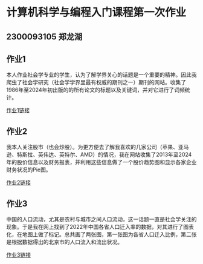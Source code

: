 # 计算机科学与编程入门课程第一次作业
## 2300093105 郑龙湖
## 作业1
本人作业社会学专业的学生，认为了解学界关心的话题是一个重要的精神。因此我爬虫了社会学研究（社会学学界里最有权威的期刊之一）期刊的网站。收集了1986年至2024年初出版的的所有论文的标题以及关键词，并对它进行了词频统计。

[作业1链接]()
## 作业2
我本人关注股市（也会炒股）。为更方便去了解我喜欢的几家公司（苹果、亚马逊、特斯拉、英伟达、英特尔、AMD）的情况，我在网站收集了2013年至2024年的股价信息以及财务报表，并利用这些信息做了一个股价趋势图和显示各家企业财务状况的Pie图。

[作业2链接]()
## 作业3
中国的人口流动，尤其是农村与城市之间人口流动，这一话题一直是社会学关注的现象。于是我在网上找到了2022年中国各省人口迁入率的数据，对其进行了图表化，在地图上做了标记。总共画了两张图，第一张图为各省人口迁入比例，第二张是根据数据得出的北京市的人口流入和流出状况。

[作业3链接]()



